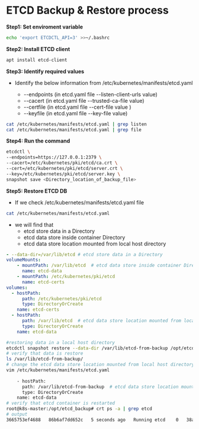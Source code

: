 # ETCD Backup & Restore process

**Step1: Set enviroment variable**

```sh
echo 'export ETCDCTL_API=3' >>~/.bashrc
```

**Step2: Install ETCD client**

```sh
apt install etcd-client
```
**Step3: Identify required values**
- Identify the below information from /etc/kubernetes/manifests/etcd.yaml

    - --endpoints (in etcd.yaml file --listen-client-urls value)
    - --cacert (in etcd.yaml file --trusted-ca-file value)
    - --certfile (in etcd.yaml file --cert-file value )
    - --keyfile (in etcd.yaml file --key-file value)

```sh
cat /etc/kubernetes/manifests/etcd.yaml | grep listen
cat /etc/kubernetes/manifests/etcd.yaml | grep file
```
**Step4: Run the command**

```sh
etcdctl \
--endpoints=https://127.0.0.1:2379 \
--cacert=/etc/kubernetes/pki/etcd/ca.crt \
--cert=/etc/kubernetes/pki/etcd/server.crt \
--key=/etc/kubernetes/pki/etcd/server.key \
snapshot save <Directory_location_of_backup_file>
```

**Step5: Restore ETCD DB**
- If we check /etc/kubernetes/manifests/etcd.yaml file
```sh
cat /etc/kubernetes/manifests/etcd.yaml
```
- we will find that
    - etcd store data in a Directory
    - etcd data store inside container Directory 
    - etcd data store location mounted from local host directory
```yaml
- --data-dir=/var/lib/etcd # etcd store data in a Directory
volumeMounts:
    - mountPath: /var/lib/etcd  # etcd data store inside container Directory 
      name: etcd-data
    - mountPath: /etc/kubernetes/pki/etcd
      name: etcd-certs
volumes:
  - hostPath:
      path: /etc/kubernetes/pki/etcd
      type: DirectoryOrCreate
    name: etcd-certs
  - hostPath:
      path: /var/lib/etcd  # etcd data store location mounted from local host directory
      type: DirectoryOrCreate
    name: etcd-data
```
```sh
#restoring data in a local host directory
etcdctl snapshot restore --data-dir /var/lib/etcd-from-backup /opt/etcd_backup/etcd-1oct2023.db
# verify that data is restore
ls /var/lib/etcd-from-backup/
# change the etcd data store location mounted from local host directory
vim /etc/kubernetes/manifests/etcd.yaml 
    
    - hostPath:
      path: /var/lib/etcd-from-backup  # etcd data store location mounted from local host directory
      type: DirectoryOrCreate
    name: etcd-data
# verify that etcd container is restarted
root@k8s-master:/opt/etcd_backup# crt ps -a | grep etcd
# output
3665753ef4688   86b6af7dd652c   5 seconds ago   Running etcd    0   38ab7f848b291       etcd-k8s-master
```
